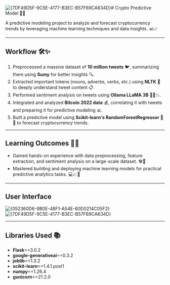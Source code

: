 ![{7DF49D5F-9C5E-4177-B3EC-B57F69CA634D}](https://github.com/user-attachments/assets/a34dc9fe-7b7d-4965-87b8-f945a0a1b47e)# Crypto Predictive Model 🚀💡

A predictive modeling project to analyze and forecast cryptocurrency trends by leveraging machine learning techniques and data insights. 📊📈

---

## Workflow 🛠️✨

1. Preprocessed a massive dataset of **10 million tweets** 🐦, summarizing them using **Sumy** for better insights 🔍.
2. Extracted important tokens (nouns, adverbs, verbs, etc.) using **NLTK** 🧠 to deeply understand tweet content 📋.
3. Performed sentiment analysis on tweets using **Ollama LLaMA 3B** 💬😄📉.
4. Integrated and analyzed **Bitcoin 2022 data** 💰, correlating it with tweets and preparing it for predictive modeling 📊.
5. Built a predictive model using **Scikit-learn's RandomForestRegressor** 🤖🌟 to forecast cryptocurrency trends.

---

## Learning Outcomes 🌱📘

- Gained hands-on experience with data preprocessing, feature extraction, and sentiment analysis on a large-scale dataset. 🛠️💼
- Mastered building and deploying machine learning models for practical predictive analytics tasks. 💻📈🎯

---

## User Interface

![{052360D6-9B0E-48F1-A54E-60D0214C05F2}](https://github.com/user-attachments/assets/2f80fa0b-8f18-4ae8-9036-c21e87a1621e)
![{7DF49D5F-9C5E-4177-B3EC-B57F69CA634D}](https://github.com/user-attachments/assets/8de530ce-1df5-49b8-bf7b-f0e589456518)


---

## Libraries Used 📚

- **Flask**==3.0.2  
- **google-generativeai**==0.3.2  
- **joblib**==1.3.2  
- **scikit-learn**==1.4.1.post1  
- **numpy**==1.26.4  
- **gunicorn**==21.2.0  


